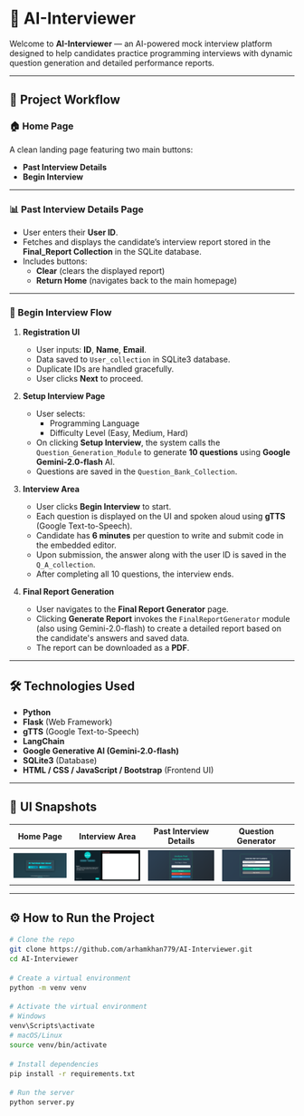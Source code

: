 # 🤖 AI-Interviewer

Welcome to **AI-Interviewer** — an AI-powered mock interview platform designed to help candidates practice programming interviews with dynamic question generation and detailed performance reports.

---

## 🚀 Project Workflow

### 🏠 Home Page  
A clean landing page featuring two main buttons:  
- **Past Interview Details**  
- **Begin Interview**  

---

### 📊 Past Interview Details Page  
- User enters their **User ID**.  
- Fetches and displays the candidate’s interview report stored in the **Final_Report Collection** in the SQLite database.  
- Includes buttons:  
  - **Clear** (clears the displayed report)  
  - **Return Home** (navigates back to the main homepage)  

---

### 🎯 Begin Interview Flow

1. **Registration UI**  
   - User inputs: **ID**, **Name**, **Email**.  
   - Data saved to `User_collection` in SQLite3 database.  
   - Duplicate IDs are handled gracefully.  
   - User clicks **Next** to proceed.

2. **Setup Interview Page**  
   - User selects:  
     - Programming Language  
     - Difficulty Level (Easy, Medium, Hard)  
   - On clicking **Setup Interview**, the system calls the `Question_Generation_Module` to generate **10 questions** using **Google Gemini-2.0-flash** AI.  
   - Questions are saved in the `Question_Bank_Collection`.

3. **Interview Area**  
   - User clicks **Begin Interview** to start.  
   - Each question is displayed on the UI and spoken aloud using **gTTS** (Google Text-to-Speech).  
   - Candidate has **6 minutes** per question to write and submit code in the embedded editor.  
   - Upon submission, the answer along with the user ID is saved in the `Q_A_collection`.  
   - After completing all 10 questions, the interview ends.

4. **Final Report Generation**  
   - User navigates to the **Final Report Generator** page.  
   - Clicking **Generate Report** invokes the `FinalReportGenerator` module (also using Gemini-2.0-flash) to create a detailed report based on the candidate's answers and saved data.  
   - The report can be downloaded as a **PDF**.

---

## 🛠️ Technologies Used

- **Python**  
- **Flask** (Web Framework)  
- **gTTS** (Google Text-to-Speech)  
- **LangChain**  
- **Google Generative AI (Gemini-2.0-flash)**  
- **SQLite3** (Database)  
- **HTML / CSS / JavaScript / Bootstrap** (Frontend UI)

---

## 🎨 UI Snapshots

| Home Page | Interview Area | Past Interview Details | Question Generator |
| --------- | -------------- | --------------------- | ------------------ |
| ![home](home.png) | ![interview_area](interview_area.png) | ![past_interview](past_interview.png) | ![question_generator](question_generator.png) |

---

## ⚙️ How to Run the Project

```bash
# Clone the repo
git clone https://github.com/arhamkhan779/AI-Interviewer.git
cd AI-Interviewer

# Create a virtual environment
python -m venv venv

# Activate the virtual environment
# Windows
venv\Scripts\activate
# macOS/Linux
source venv/bin/activate

# Install dependencies
pip install -r requirements.txt

# Run the server
python server.py
